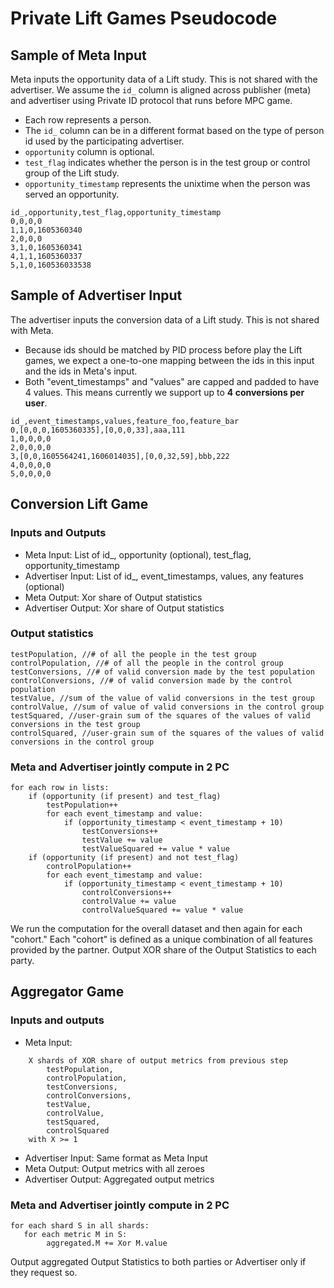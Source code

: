 # Private Lift Games Pseudocode
## Sample of Meta Input
Meta inputs the opportunity data of a Lift study. This is not shared with the advertiser. We assume the `id_` column is aligned across publisher (meta) and advertiser using Private ID protocol that runs before MPC game.
* Each row represents a person.
* The `id_` column can be in a different format based on the type of person id used by the participating advertiser.
* `opportunity` column is optional.
* `test_flag` indicates whether the person is in the test group or control group of the Lift study.
* `opportunity_timestamp` represents the unixtime when the person was served an opportunity.

```
id_,opportunity,test_flag,opportunity_timestamp
0,0,0,0
1,1,0,1605360340
2,0,0,0
3,1,0,1605360341
4,1,1,1605360337
5,1,0,160536033538
```

## Sample of Advertiser Input
The advertiser inputs the conversion data of a Lift study. This is not shared with Meta.
* Because ids should be matched by PID process before play the Lift games, we expect a one-to-one mapping between the ids in this input and the ids in Meta's input.
* Both "event_timestamps" and "values" are capped and padded to have 4 values. This means currently we support up to **4 conversions per user**.

```
id_,event_timestamps,values,feature_foo,feature_bar
0,[0,0,0,1605360335],[0,0,0,33],aaa,111
1,0,0,0,0
2,0,0,0,0
3,[0,0,1605564241,1606014035],[0,0,32,59],bbb,222
4,0,0,0,0
5,0,0,0,0
```

## Conversion Lift Game

### Inputs and Outputs
* Meta Input: List of id_, opportunity (optional), test_flag, opportunity_timestamp
* Advertiser Input: List of id_, event_timestamps, values, any features (optional)
* Meta Output: Xor share of Output statistics
* Advertiser Output: Xor share of Output statistics

### Output statistics
    testPopulation, //# of all the people in the test group
    controlPopulation, //# of all the people in the control group
    testConversions, //# of valid conversion made by the test population
    controlConversions, //# of valid conversion made by the control population
    testValue, //sum of the value of valid conversions in the test group
    controlValue, //sum of value of valid conversions in the control group
    testSquared, //user-grain sum of the squares of the values of valid conversions in the test group
    controlSquared, //user-grain sum of the squares of the values of valid conversions in the control group

### Meta and Advertiser jointly compute in 2 PC

```
for each row in lists:
    if (opportunity (if present) and test_flag)
        testPopulation++
        for each event_timestamp and value:
            if (opportunity_timestamp < event_timestamp + 10)
                testConversions++
                testValue += value
                testValueSquared += value * value
    if (opportunity (if present) and not test_flag)
        controlPopulation++
        for each event_timestamp and value:
            if (opportunity_timestamp < event_timestamp + 10)
                controlConversions++
                controlValue += value
                controlValueSquared += value * value
  ```

We run the computation for the overall dataset and then again for each "cohort."
Each "cohort" is defined as a unique combination of all features provided by the
partner.
Output XOR share of the Output Statistics to each party.


## Aggregator Game

### Inputs and outputs
* Meta Input:
```
    X shards of XOR share of output metrics from previous step
        testPopulation,
        controlPopulation,
        testConversions,
        controlConversions,
        testValue,
        controlValue,
        testSquared,
        controlSquared
    with X >= 1
```
* Advertiser Input: Same format as Meta Input
* Meta Output: Output metrics with all zeroes
* Advertiser Output: Aggregated output metrics

### Meta and Advertiser jointly compute in 2 PC
```
for each shard S in all shards:
   for each metric M in S:
        aggregated.M += Xor M.value
```

Output aggregated Output Statistics to both parties or Advertiser only if they request so.
